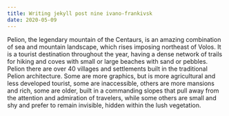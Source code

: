 ```yaml
---
title: Writing jekyll post nine ivano-frankivsk
date: 2020-05-09
---
```


Pelion, the legendary mountain of the Centaurs, is an amazing combination of sea and mountain landscape, which rises imposing northeast of Volos. It is a tourist destination throughout the year, having a dense network of trails for hiking and coves with small or large beaches with sand or pebbles. Pelion there are over 40 villages and settlements built in the traditional Pelion architecture. Some are more graphics, but is more agricultural and less developed tourist, some are inaccessible, others are more mansions and rich, some are older, built in a commanding slopes that pull away from the attention and admiration of travelers, while some others are small and shy and prefer to remain invisible, hidden within the lush vegetation.
